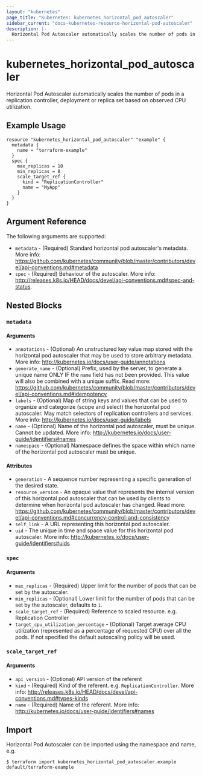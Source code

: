 ```yaml
---
layout: "kubernetes"
page_title: "Kubernetes: kubernetes_horizontal_pod_autoscaler"
sidebar_current: "docs-kubernetes-resource-horizontal-pod-autoscaler"
description: |-
  Horizontal Pod Autoscaler automatically scales the number of pods in a replication controller, deployment or replica set based on observed CPU utilization.
---
```


# kubernetes_horizontal_pod_autoscaler

Horizontal Pod Autoscaler automatically scales the number of pods in a replication controller, deployment or replica set based on observed CPU utilization.


## Example Usage

```hcl
resource "kubernetes_horizontal_pod_autoscaler" "example" {
  metadata {
    name = "terraform-example"
  }
  spec {
    max_replicas = 10
    min_replicas = 8
    scale_target_ref {
      kind = "ReplicationController"
      name = "MyApp"
    }
  }
}
```

## Argument Reference

The following arguments are supported:

* `metadata` - (Required) Standard horizontal pod autoscaler's metadata. More info: https://github.com/kubernetes/community/blob/master/contributors/devel/api-conventions.md#metadata
* `spec` - (Required) Behaviour of the autoscaler. More info: http://releases.k8s.io/HEAD/docs/devel/api-conventions.md#spec-and-status.

## Nested Blocks

### `metadata`

#### Arguments

* `annotations` - (Optional) An unstructured key value map stored with the horizontal pod autoscaler that may be used to store arbitrary metadata. More info: http://kubernetes.io/docs/user-guide/annotations
* `generate_name` - (Optional) Prefix, used by the server, to generate a unique name ONLY IF the `name` field has not been provided. This value will also be combined with a unique suffix. Read more: https://github.com/kubernetes/community/blob/master/contributors/devel/api-conventions.md#idempotency
* `labels` - (Optional) Map of string keys and values that can be used to organize and categorize (scope and select) the horizontal pod autoscaler. May match selectors of replication controllers and services. More info: http://kubernetes.io/docs/user-guide/labels
* `name` - (Optional) Name of the horizontal pod autoscaler, must be unique. Cannot be updated. More info: http://kubernetes.io/docs/user-guide/identifiers#names
* `namespace` - (Optional) Namespace defines the space within which name of the horizontal pod autoscaler must be unique.

#### Attributes


* `generation` - A sequence number representing a specific generation of the desired state.
* `resource_version` - An opaque value that represents the internal version of this horizontal pod autoscaler that can be used by clients to determine when horizontal pod autoscaler has changed. Read more: https://github.com/kubernetes/community/blob/master/contributors/devel/api-conventions.md#concurrency-control-and-consistency
* `self_link` - A URL representing this horizontal pod autoscaler.
* `uid` - The unique in time and space value for this horizontal pod autoscaler. More info: http://kubernetes.io/docs/user-guide/identifiers#uids

### `spec`

#### Arguments

* `max_replicas` - (Required) Upper limit for the number of pods that can be set by the autoscaler.
* `min_replicas` - (Optional) Lower limit for the number of pods that can be set by the autoscaler, defaults to `1`.
* `scale_target_ref` - (Required) Reference to scaled resource. e.g. Replication Controller
* `target_cpu_utilization_percentage` - (Optional) Target average CPU utilization (represented as a percentage of requested CPU) over all the pods. If not specified the default autoscaling policy will be used.

### `scale_target_ref`

#### Arguments

* `api_version` - (Optional) API version of the referent
* `kind` - (Required) Kind of the referent. e.g. `ReplicationController`. More info: http://releases.k8s.io/HEAD/docs/devel/api-conventions.md#types-kinds
* `name` - (Required) Name of the referent. More info: http://kubernetes.io/docs/user-guide/identifiers#names

## Import

Horizontal Pod Autoscaler can be imported using the namespace and name, e.g.

```
$ terraform import kubernetes_horizontal_pod_autoscaler.example default/terraform-example
```
